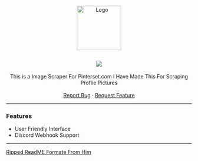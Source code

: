 <br/>
<div align="center">
  <a href="https://github.com/Paradisx/Cinema-Scraper">
    <img src="https://cdn.discordapp.com/attachments/925537395103899678/925842341925904454/pinterest_PNG44.png" alt="Logo" width="120" height="120">
  </a>

  <h2 align="center">
    <img src="https://readme-typing-svg.herokuapp.com?color=%23F7F7F7&size=23&center=true&vCenter=true&lines=Image+Scraper;Don't+Forget+To+Leave+A+Star"/>
  </h2>

  <p align="center">
    This is a Image Scraper For Pinterset.com I Have Made This For Scraping Proflie Pictures
    <br />
    <br />
    <a href="https://github.com/Paradisx/Cinema-Scraper/issues">Report Bug</a>
    ·
    <a href="https://github.com/Paradisx/Cinema-Scraper/issues">Request Feature</a>
  </p>
</div>

---------------------------------------

### Features
* User Friendly Interface
* Discord Webhook Support

---------------------------------------

<a href="https://github.com/dropout1337">Ripped ReadME Formate From Him</a>
